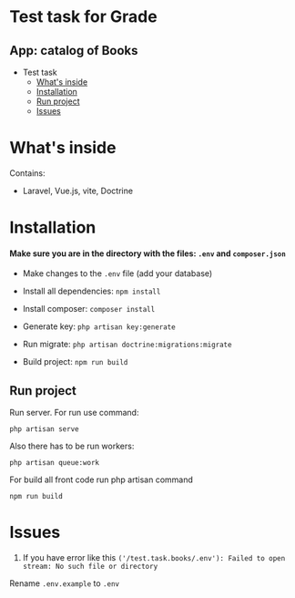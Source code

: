 # Test task for Grade

## App: catalog of Books

- Test task
    * [What's inside](#What's_inside)
    * [Installation](#installation)
    * [Run project](#run_project)
    * [Issues](#issues)

# What's inside

Contains: 
 - Laravel, Vue.js, vite, Doctrine


# Installation

#### Make sure you are in the directory with the files: `.env` and `composer.json` ####


- Make changes to the `.env` file (add your database)


- Install all dependencies:
  `npm install`


- Install composer:
  `composer install`


- Generate key:
  `php artisan key:generate`


- Run migrate:
  `php artisan doctrine:migrations:migrate`


- Build project:
  `npm run build`

<a name="run_project"></a>
## Run project

Run server. For run use command:

    php artisan serve

Also there has to be run workers:

    php artisan queue:work

For build all front code run php artisan command

    npm run build

<a name="rerun_project"></a>


# Issues

1. If you have error like this `('/test.task.books/.env'): Failed to open stream: No such file or directory`

Rename `.env.example` to `.env`
